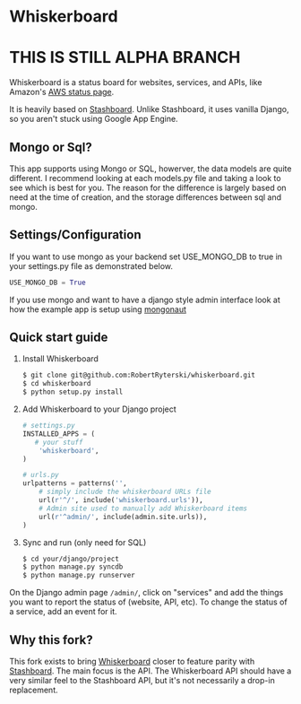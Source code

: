 # Whiskerboard

# THIS IS STILL ALPHA BRANCH

Whiskerboard is a status board for websites, services, and APIs, like Amazon's
[AWS status page](http://status.aws.amazon.com/).

It is heavily based on [Stashboard](http://www.stashboard.org/). Unlike
Stashboard, it uses vanilla Django, so you aren't stuck using Google App Engine.

## Mongo or Sql?
This app supports using Mongo or SQL, howerver, the data models are quite different.  I recommend looking at each models.py
file and taking a look to see which is best for you.  The reason for the difference is largely based on need at the time
of creation, and the storage differences between sql and mongo.

## Settings/Configuration
If you want to use mongo as your backend set USE_MONGO_DB to true in your settings.py file as demonstrated below.

```python
USE_MONGO_DB = True
```

If you use mongo and want to have a django style admin interface look at how the example app is
setup using [mongonaut](https://github.com/pydanny/django-mongonaut)

## Quick start guide

1. Install Whiskerboard
   ```sh
   $ git clone git@github.com:RobertRyterski/whiskerboard.git
   $ cd whiskerboard
   $ python setup.py install
   ```

2. Add Whiskerboard to your Django project
   ```py
   # settings.py
   INSTALLED_APPS = (
      # your stuff
       'whiskerboard',
   )
   ```
   ```py
   # urls.py
   urlpatterns = patterns('',
       # simply include the whiskerboard URLs file
       url(r'^/', include('whiskerboard.urls')),
       # Admin site used to manually add Whiskerboard items
       url(r'^admin/', include(admin.site.urls)),
   )
   ```

3. Sync and run (only need for SQL)
   ```sh
   $ cd your/django/project
   $ python manage.py syncdb
   $ python manage.py runserver
   ```

On the Django admin page `/admin/`, click on "services" and add the things you
want to report the status of (website, API, etc). To change the status of a
service, add an event for it.


## Why this fork?

This fork exists to bring [Whiskerboard](https://github.com/bfirsh/whiskerboard)
closer to feature parity with [Stashboard](http://www.stashboard.org/). The
main focus is the API. The Whiskerboard API should have a very similar feel
to the Stashboard API, but it's not necessarily a drop-in replacement.
